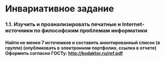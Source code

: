 # Инвариативное задание
### 1.1. Изучить и проанализировать печатные и Internet-источники по философским проблемам информатики

#### Найти не менее 7 источников и составить аннотированный список (в группе) (опубликовать в электронном портфолио, ссылка в отчете) Оформить согласно ГОСТу: http://kodaktor.ru/ref.pdf 

